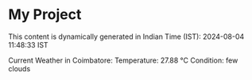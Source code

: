 # My Project

This content is dynamically generated in Indian Time (IST): 2024-08-04 11:48:33 IST


Current Weather in Coimbatore:
Temperature: 27.88 °C
Condition: few clouds
